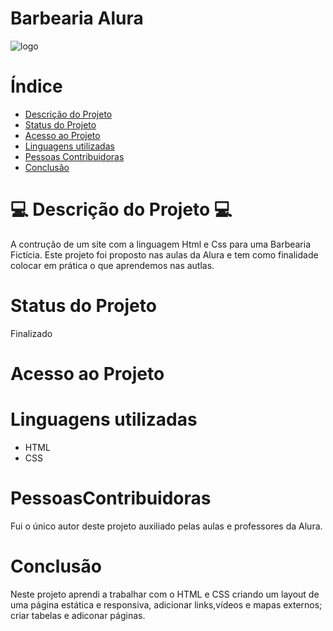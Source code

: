 # Barbearia Alura

![logo](https://user-images.githubusercontent.com/118116539/205543048-df00a47a-3483-4a2c-ba9c-3a4c4f9f2c01.png)

# Índice 

* [Descrição do Projeto](#descrição-do-projeto)
* [Status do Projeto](#status-do-Projeto)
* [Acesso ao Projeto](#acesso-ao-projeto)
* [Linguagens utilizadas](#linguagens-utilizadas)
* [Pessoas Contribuidoras](#pessoas-contribuidoras)
* [Conclusão](#conclusão)

# 💻 Descrição do Projeto 💻
A contrução de um site com a linguagem Html e Css para uma Barbearia Fictícia. Este  projeto foi proposto nas aulas da Alura e tem como finalidade
colocar em prática o que aprendemos nas autlas.

# Status do Projeto
Finalizado

# Acesso ao Projeto


# Linguagens utilizadas
* HTML
* CSS

# PessoasContribuidoras
 Fui o único autor deste projeto auxiliado pelas aulas e professores da Alura.
 
# Conclusão
Neste projeto aprendi a trabalhar com o HTML e CSS criando um layout de uma página estática e responsiva, adicionar links,vídeos e mapas externos; criar tabelas e adiconar páginas.

